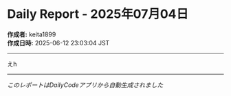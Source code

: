 # Daily Report - 2025年07月04日

**作成者:** keita1899  
**作成日時:** 2025-06-12 23:03:04 JST

---

えh

---

*このレポートはDailyCodeアプリから自動生成されました*
